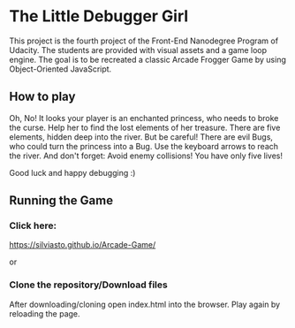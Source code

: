 # The Little Debugger Girl

This project is the fourth project of the Front-End Nanodegree Program of Udacity.
The students are provided with visual assets and a game loop engine. The goal is to be recreated a classic Arcade Frogger Game by using Object-Oriented JavaScript.

## How to play

Oh, No! It looks your player is an enchanted princess, who needs to broke the curse. Help her to find the lost elements of her treasure. There are five elements, hidden deep into the river. But be careful! There are evil Bugs, who could turn the princess into a Bug.
Use the keyboard arrows to reach the river.
And don't forget: Avoid enemy collisions! You have only five lives!

Good luck and happy debugging :)

## Running the Game

### Click here:
https://silviasto.github.io/Arcade-Game/

or
### Clone the repository/Download files
After downloading/cloning open index.html into the browser.
Play again by reloading the page.
